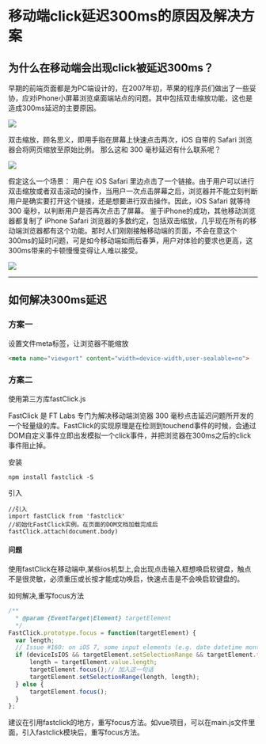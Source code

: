 # 移动端click延迟300ms的原因及解决方案

## 为什么在移动端会出现click被延迟300ms？

早期的前端页面都是为PC端设计的，在2007年初，苹果的程序员们做出了一些妥协，应对iPhone小屏幕浏览桌面端站点的问题。其中包括双击缩放功能，这也是造成300ms延迟的主要原因。

![](https://pic2.zhimg.com/80/v2-2351bc16c88a7adae5744957b13760fd_720w.jpg)

双击缩放，顾名思义，即用手指在屏幕上快速点击两次，iOS 自带的 Safari 浏览器会将网页缩放至原始比例。 那么这和 300 毫秒延迟有什么联系呢？

![](https://pic3.zhimg.com/80/v2-0b651a974a652897270984ba3d027eba_720w.jpg)

假定这么一个场景： 用户在 iOS Safari 里边点击了一个链接。由于用户可以进行双击缩放或者双击滚动的操作，当用户一次点击屏幕之后，浏览器并不能立刻判断用户是确实要打开这个链接，还是想要进行双击操作。因此，iOS Safari 就等待 300 毫秒，以判断用户是否再次点击了屏幕。 鉴于iPhone的成功，其他移动浏览器都复制了 iPhone Safari 浏览器的多数约定，包括双击缩放，几乎现在所有的移动端浏览器都有这个功能。那时人们刚刚接触移动端的页面，不会在意这个300ms的延时问题，可是如今移动端如雨后春笋，用户对体验的要求也更高，这300ms带来的卡顿慢慢变得让人难以接受。

![](https://pic4.zhimg.com/80/v2-715eb6dc9dbb9f39da78fc499987b64f_720w.jpg)

---

## 如何解决300ms延迟

### 方案一

设置文件meta标签，让浏览器不能缩放

```html
<meta name="viewport" content="width=device-width,user-sealable=no">
```

### 方案二

使用第三方库fastClick.js    

FastClick 是 FT Labs 专门为解决移动端浏览器 300 毫秒点击延迟问题所开发的一个轻量级的库。FastClick的实现原理是在检测到touchend事件的时候，会通过DOM自定义事件立即出发模拟一个click事件，并把浏览器在300ms之后的click事件阻止掉。

安装

```shcll
npm install fastclick -S
```

引入

```schll
//引入
import fastClick from 'fastclick'
//初始化FastClick实例。在页面的DOM文档加载完成后
fastClick.attach(document.body)
```

#### 问题

使用fastClick在移动端中,某些ios机型上,会出现点击输入框想唤启软键盘，触点不是很灵敏，必须重压或长按才能成功唤启，快速点击是不会唤启软键盘的。    

如何解决,重写focus方法

```js
/**
  * @param {EventTarget|Element} targetElement
  */
FastClick.prototype.focus = function(targetElement) {
  var length;
  // Issue #160: on iOS 7, some input elements (e.g. date datetime month) throw a vague TypeError on setSelectionRange. These elements don't have an integer value for the selectionStart and selectionEnd properties, but unfortunately that can't be used for detection because accessing the properties also throws a TypeError. Just check the type instead. Filed as Apple bug #15122724.
  if (deviceIsIOS && targetElement.setSelectionRange && targetElement.type.indexOf('date') !== 0 && targetElement.type !== 'time' && targetElement.type !== 'month' && targetElement.type !== 'email') {
      length = targetElement.value.length;
      targetElement.focus();// 加入这一句话
      targetElement.setSelectionRange(length, length);
  } else {
      targetElement.focus();
  }
};
```

建议在引用fastclick的地方，重写focus方法。如vue项目，可以在main.js文件里面，引入fastclick模块后，重写focus方法。